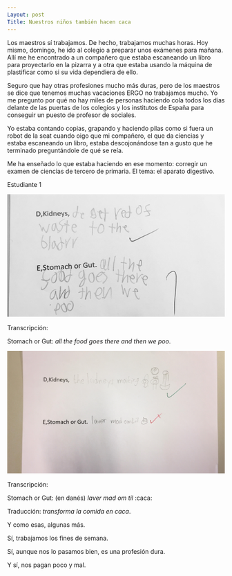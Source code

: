 ```yaml
--- 
Layout: post 
Title: Nuestros niños también hacen caca 
--- 
```

Los maestros sí trabajamos. De hecho, trabajamos muchas horas. Hoy mismo, domingo, he ido al colegio a preparar unos exámenes para mañana. Allí me he encontrado a un compañero que estaba escaneando un libro para proyectarlo en la pizarra y a otra que estaba usando la máquina de plastificar como si su vida dependiera de ello.  
 
Seguro que hay otras profesiones mucho más duras, pero de los maestros se dice que tenemos muchas vacaciones ERGO no trabajamos mucho. Yo me pregunto por qué no hay miles de personas haciendo cola todos los días delante de las puertas de los colegios y los institutos de España para conseguir un puesto de profesor de sociales.   
 
Yo estaba contando copias, grapando y haciendo pilas como si fuera un robot de la seat cuando oigo que mi compañero, el que da ciencias y estaba escaneando un libro, estaba descojonándose tan a gusto que he terminado preguntándole de qué se reía.  
 
Me ha enseñado lo que estaba haciendo en ese momento: corregir un examen de ciencias de tercero de primaria. El tema: el aparato digestivo.  
 
Estudiante 1 
 
![We poo](/assets/img/kidney1.jpg "We poo") 
 
Transcripción: 
 
Stomach or Gut: _all the food goes there and then we poo_.  
 
![Transforma la comida en caca](/assets/img/kidney2.jpg "Transforma la comida en caca") 
 
Transcripción:  
 
Stomach or Gut: (en danés) _laver mad om til_ :caca: 
 
Traducción: _transforma la comida en caca_.  
 
Y como esas, algunas más.  
 
Sí, trabajamos los fines de semana.  
 
Sí, aunque nos lo pasamos bien, es una profesión dura.  
 
Y sí, nos pagan poco y mal.  
 
